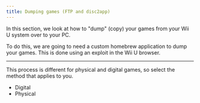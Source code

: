 ```yaml
---
title: Dumping games (FTP and disc2app)
---
```


In this section, we look at how to "dump" (copy) your games from your Wii U system over to your PC.

To do this, we are going to need a custom homebrew application to dump your games. This is done using an exploit in the Wii U browser.

---

This process is different for physical and digital games, so select the method that applies to you.

- <router-link to="/ftp/dumping-games/digital">Digital</router-link>
- <router-link to="/ftp/dumping-games/physical">Physical</router-link>
